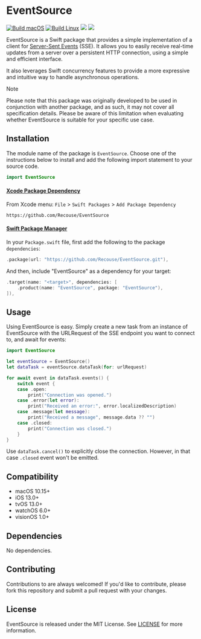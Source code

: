 # EventSource

[![Build macOS](https://github.com/Recouse/EventSource/actions/workflows/macos.yml/badge.svg)](https://github.com/Recouse/EventSource/actions/workflows/macos.yml)
[![Build Linux](https://github.com/Recouse/EventSource/actions/workflows/linux.yml/badge.svg)](https://github.com/Recouse/EventSource/actions/workflows/linux.yml)
[![](https://img.shields.io/endpoint?url=https%3A%2F%2Fswiftpackageindex.com%2Fapi%2Fpackages%2FRecouse%2FEventSource%2Fbadge%3Ftype%3Dplatforms)](https://swiftpackageindex.com/Recouse/EventSource)
[![](https://img.shields.io/endpoint?url=https%3A%2F%2Fswiftpackageindex.com%2Fapi%2Fpackages%2FRecouse%2FEventSource%2Fbadge%3Ftype%3Dswift-versions)](https://swiftpackageindex.com/Recouse/EventSource)

EventSource is a Swift package that provides a simple implementation of a client for [Server-Sent 
Events](https://html.spec.whatwg.org/multipage/server-sent-events.html) (SSE). It allows you to easily 
receive real-time updates from a server over a persistent HTTP connection, using a simple and efficient 
interface.

It also leverages Swift concurrency features to provide a more expressive and intuitive way to handle asynchronous operations.

> [!Note]
> Please note that this package was originally developed to be used in conjunction with another package, 
and as such, it may not cover all specification details. Please be aware of this limitation when 
evaluating whether EventSource is suitable for your specific use case.

## Installation

The module name of the package is `EventSource`. Choose one of the instructions below to install and add 
the following import statement to your source code.

```swift
import EventSource
```

#### [Xcode Package Dependency](https://developer.apple.com/documentation/xcode/adding_package_dependencies_to_your_app)

From Xcode menu: `File` > `Swift Packages` > `Add Package Dependency`

```text
https://github.com/Recouse/EventSource
```

#### [Swift Package Manager](https://www.swift.org/documentation/package-manager/)

In your `Package.swift` file, first add the following to the package `dependencies`:

```swift
.package(url: "https://github.com/Recouse/EventSource.git"),
```

And then, include "EventSource" as a dependency for your target:

```swift
.target(name: "<target>", dependencies: [
    .product(name: "EventSource", package: "EventSource"),
]),
```

## Usage

Using EventSource is easy. Simply create a new task from an instance of EventSource with the URLRequest of the SSE endpoint you want to connect to, and await for events:
```swift
import EventSource

let eventSource = EventSource()
let dataTask = eventSource.dataTask(for: urlRequest)

for await event in dataTask.events() {
    switch event {
    case .open:
        print("Connection was opened.")
    case .error(let error):
        print("Received an error:", error.localizedDescription)
    case .message(let message):
        print("Received a message", message.data ?? "")
    case .closed:
        print("Connection was closed.")
    }
}
```

Use `dataTask.cancel()` to explicitly close the connection. However, in that case `.closed` event won't be emitted.

## Compatibility

* macOS 10.15+
* iOS 13.0+
* tvOS 13.0+
* watchOS 6.0+
* visionOS 1.0+

## Dependencies

No dependencies.

## Contributing

Contributions to are always welcomed! If you'd like to contribute, please fork this repository and 
submit a pull request with your changes.

## License

EventSource is released under the MIT License. See [LICENSE](LICENSE) for more information.


